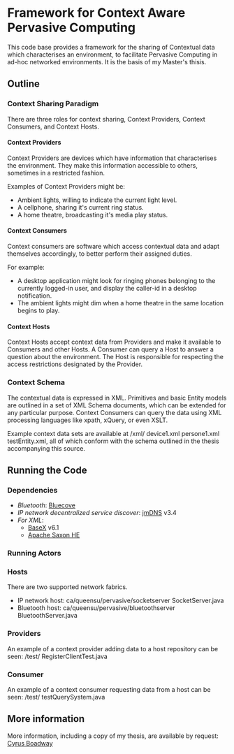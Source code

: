 # Framework for Context Aware Pervasive Computing

This code base provides a framework for the sharing of Contextual data which characterises an environment, to
facilitate Pervasive Computing in ad-hoc networked environments. It is the basis of my Master's thisis.

## Outline

### Context Sharing Paradigm

There are three roles for context sharing, Context Providers, Context Consumers, and Context Hosts.

#### Context Providers

Context Providers are devices which have information that characterises the environment. They make this
information accessible to others, sometimes in a restricted fashion.

Examples of Context Providers might be:

- Ambient lights, willing to indicate the current light level.
- A cellphone, sharing it's current ring status.
- A home theatre, broadcasting it's media play status.

#### Context Consumers

Context consumers are software which access contextual data and adapt themselves accordingly, to better
perform their assigned duties.

For example:

- A desktop application might look for ringing phones belonging to the currently logged-in user, and display the caller-id in a desktop notification.
- The ambient lights might dim when a home theatre in the same location begins to play. 

#### Context Hosts

Context Hosts accept context data from Providers and make it available to Consumers and other Hosts. A
Consumer can query a Host to answer a question about the environment. The Host is responsible for respecting
the access restrictions designated by the Provider. 

### Context Schema

The contextual data is expressed in XML. Primitives and basic Entity models are outlined in a set of XML
Schema documents, which can be extended for any particular purpose. Context Consumers can query the
data using XML processing languages like xpath, xQuery, or even XSLT.

Example context data sets are available at /xml/ device1.xml persone1.xml testEntity.xml, all of which
conform with the schema outlined in the thesis accompanying this source.

## Running the Code

### Dependencies

- _Bluetooth_: [Bluecove](http://bluecove.org)
- _IP network decentralized service discover_: [jmDNS](http://jmdns.sourceforge.net/) v3.4 
- _For XML_:
    - [BaseX](basex.org) v6.1
    - [Apache Saxon HE](http://saxon.sourceforge.net/)

### Running Actors

### Hosts

There are two supported network fabrics.

- IP network host: ca/queensu/pervasive/socketserver SocketServer.java
- Bluetooth host: ca/queensu/pervasive/bluetoothserver BluetoothServer.java

### Providers

An example of a context provider adding data to a host repository can be seen: /test/ RegisterClientTest.java

### Consumer

An example of a context consumer requesting data from a host can be seen: /test/ testQuerySystem.java


## More information

More information, including a copy of my thesis, are available by request: [Cyrus Boadway](mailto:cyrus@boadway.ca)
